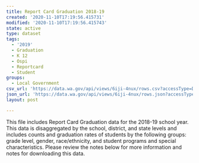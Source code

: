 ```yaml
---
title: Report Card Graduation 2018-19
created: '2020-11-10T17:19:56.415731'
modified: '2020-11-10T17:19:56.415743'
state: active
type: dataset
tags:
  - '2019'
  - Graduation
  - K 12
  - Ospi
  - Reportcard
  - Student
groups:
  - Local Government
csv_url: 'https://data.wa.gov/api/views/6iji-4nux/rows.csv?accessType=DOWNLOAD'
json_url: 'https://data.wa.gov/api/views/6iji-4nux/rows.json?accessType=DOWNLOAD'
layout: post

---
```

This file includes Report Card Graduation data for the 2018-19 school year. This data is disaggregated by the school, district, and state levels and includes counts and graduation rates of students by the following groups: grade level, gender, race/ethnicity, and student programs and special characteristics. Please review the notes below for more information and notes for downloading this data.
